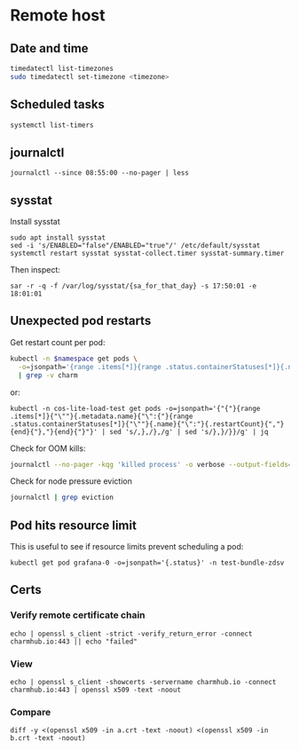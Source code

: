 # Remote host

## Date and time

```bash
timedatectl list-timezones
sudo timedatectl set-timezone <timezone>
```

## Scheduled tasks

```bash
systemctl list-timers

```

## journalctl
```shell
journalctl --since 08:55:00 --no-pager | less
```

## sysstat
Install sysstat
```shell
sudo apt install sysstat
sed -i 's/ENABLED="false"/ENABLED="true"/' /etc/default/sysstat
systemctl restart sysstat sysstat-collect.timer sysstat-summary.timer
```

Then inspect:

```shell
sar -r -q -f /var/log/sysstat/{sa_for_that_day} -s 17:50:01 -e 18:01:01
```

## Unexpected pod restarts
Get restart count per pod:
```bash
kubectl -n $namespace get pods \
  -o=jsonpath='{range .items[*]}{range .status.containerStatuses[*]}{.name}{" "}{.restartCount}{"\n"}{end}{end}' \
  | grep -v charm
```
or:
```commandline
kubectl -n cos-lite-load-test get pods -o=jsonpath='{"{"}{range .items[*]}{"\""}{.metadata.name}{"\":{"}{range .status.containerStatuses[*]}{"\""}{.name}{"\":"}{.restartCount}{","}{end}{"},"}{end}{"}"}' | sed 's/,},/},/g' | sed 's/},}/}}/g' | jq
```

Check for OOM kills:
```bash
journalctl --no-pager -kqg 'killed process' -o verbose --output-fields=MESSAGE
```

Check for node pressure eviction
```bash
journalctl | grep eviction
```

## Pod hits resource limit
This is useful to see if resource limits prevent scheduling a pod:

```shell
kubectl get pod grafana-0 -o=jsonpath='{.status}' -n test-bundle-zdsv
```

## Certs

### Verify remote certificate chain
```shell
echo | openssl s_client -strict -verify_return_error -connect charmhub.io:443 || echo "failed"
```

### View
```shell
echo | openssl s_client -showcerts -servername charmhub.io -connect charmhub.io:443 | openssl x509 -text -noout
```

### Compare
```shell
diff -y <(openssl x509 -in a.crt -text -noout) <(openssl x509 -in b.crt -text -noout)
```
